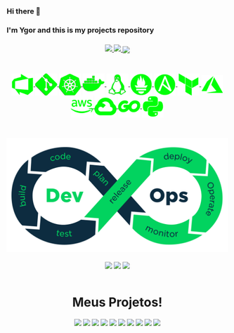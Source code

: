 ### Hi there 👋
### I'm Ygor and this is my projects repository

###

<div align="center">
  <a href="https://github.com/ynocce">
  <img height="180em" src="https://github-readme-stats.vercel.app/api?username=ynocce&show_icons=true&theme=transparent&include_all_commits=true&count_private=true&border_color=007a00&title_color=007a00&text_color=ffffff&icon_color=007a00&locale=pt-br&rank_icon=github&show=prs_merged,prs_merged_percentage&hide=issues,contribs"/>
  <img height="180em" src="https://github-readme-stats.vercel.app/api/top-langs/?username=ynocce&layout=compact&langs_count=16&theme=transparent&border_color=007a00&text_color=ffffff&title_color=007a00&locale=pt-br"/>
  <img width=55% align="center"  src="https://github-readme-streak-stats.herokuapp.com?user=ynocce&theme=github-dark&date_format=j%20M%5B%20Y%5D&mode=weekly&border=007a00&ring=007a00&locale=pt_BR&fire=AD3A15"/>
</div>

##

<div align="center" style="display: inline_block"><br>
    <img align="center" alt="AzDevOps" width="50" src=imagens_tecnologias/AzDevOps.png>
    <img align="center" alt="git" width="50" src=imagens_tecnologias/Git.png>
    <img align="center" alt="kubernets" width="50" src=imagens_tecnologias/kubernetes.png>
    <img align="center" alt="docker" width="50" src=imagens_tecnologias/docker1.png>
    <img align="center" alt="linux" width="50" src=imagens_tecnologias/linux.png>
    <img align="center" alt="prometheus" width="50" src=imagens_tecnologias/prometheus.png>
    <img align="center" alt="ansible" width="50" src=imagens_tecnologias/ansible.png>
    <img align="center" alt="terraform" width="50" src=imagens_tecnologias/terraform.png>
    <img align="center" alt="azure" width="50" src=imagens_tecnologias/azure.png>
    <img align="center" alt="aws" width="50" src=imagens_tecnologias/aws1.png>
    <img align="center" alt="gcp" width="50" src=imagens_tecnologias/GCP.png>
    <img align="center" alt="golang" width="50" src=imagens_tecnologias/golang.png>
    <img align="center" alt="python" width="50" src=imagens_tecnologias/python.png>
</div>

##

<div align="center" style="display: inline_block"><br>
    <img align="center" alt="AzDevOps" width="650" src=imagens_tecnologias/devops-process.png>
</div>

###

<div align="center" style="display: inline_block">
  <a href = "mailto:ygorleonardo59@gmail.com"><img src="https://img.shields.io/badge/Gmail-D14836?style=for-the-badge&logo=gmail&logoColor=white" target="_blank"></a>
  <a href="https://www.linkedin.com/in/ygornocce/" target="_blank"><img src="https://img.shields.io/badge/-LinkedIn-%230077B5?style=for-the-badge&logo=linkedin&logoColor=white" target="_blank"></a>  
  <a href = "mailto:ygorleonardo59@outlook.com"><img width= "150" src="https://img.shields.io/badge/Microsoft_Outlook-0078D4?" target="_blank"></a>
</div>

<div align="center" style="display: inline_block"><br>
    <h1>Meus Projetos!</h1>
    <a href = "https://github.com/ynocce/portfolio-CI-CD"><img align="center" src="https://github-readme-stats.vercel.app/api/pin/?username=ynocce&repo=portfolio-CI-CD&theme=dark&description_lines_count=2&border_color=007a00&text_color=ffffff"/></a>
    <a href = "https://github.com/ynocce/Az-DevOps-Projeto-1"><img align="center" src="https://github-readme-stats.vercel.app/api/pin/?username=ynocce&repo=Az-DevOps-Projeto-1&theme=dark&description_lines_count=2&border_color=007a00&text_color=ffffff"/></a>
    <a href = "https://github.com/ynocce/Az-DevOps-Projeto-2"><img align="center" src="https://github-readme-stats.vercel.app/api/pin/?username=ynocce&repo=Az-DevOps-Projeto-2&theme=dark&description_lines_count=2&border_color=007a00&text_color=ffffff"/></a>
      <a href = "https://github.com/ynocce/Azure-Portal-Projeto-1"><img align="center" src="https://github-readme-stats.vercel.app/api/pin/?username=ynocce&repo=Azure-Portal-Projeto-1&theme=dark&description_lines_count=2&border_color=007a00&text_color=ffffff"/></a>
      <a href = "https://github.com/ynocce/Azure-Portal-Projeto-1"><img align="center" src="https://github-readme-stats.vercel.app/api/pin/?username=ynocce&repo=Azure-Portal-Projeto-1&theme=dark&description_lines_count=2&border_color=007a00&text_color=ffffff"/></a>
      <a href = "https://github.com/ynocce/Azure-Portal-Projeto-1"><img align="center" src="https://github-readme-stats.vercel.app/api/pin/?username=ynocce&repo=Azure-Portal-Projeto-1&theme=dark&description_lines_count=2&border_color=007a00&text_color=ffffff"/></a>
      <a href = "https://github.com/ynocce/Azure-Portal-Projeto-1"><img align="center" src="https://github-readme-stats.vercel.app/api/pin/?username=ynocce&repo=Azure-Portal-Projeto-1&theme=dark&description_lines_count=2&border_color=007a00&text_color=ffffff"/></a>
      <a href = "https://github.com/ynocce/Azure-Portal-Projeto-1"><img align="center" src="https://github-readme-stats.vercel.app/api/pin/?username=ynocce&repo=Azure-Portal-Projeto-1&theme=dark&description_lines_count=2&border_color=007a00&text_color=ffffff"/></a>
      <a href = "https://github.com/ynocce/Azure-Portal-Projeto-1"><img align="center" src="https://github-readme-stats.vercel.app/api/pin/?username=ynocce&repo=Azure-Portal-Projeto-1&theme=dark&description_lines_count=2&border_color=007a00&text_color=ffffff"/></a>
      <a href = "https://github.com/ynocce/Azure-Portal-Projeto-1"><img align="center" src="https://github-readme-stats.vercel.app/api/pin/?username=ynocce&repo=Azure-Portal-Projeto-1&theme=dark&description_lines_count=2&border_color=007a00&text_color=ffffff"/></a>
</div>


#
